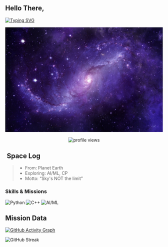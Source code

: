 ##  Hello There,


[![Typing SVG](https://readme-typing-svg.herokuapp.com?font=Orbitron&size=28&duration=4000&color=00F0FF&center=true&vCenter=true&width=900&lines=🚀+Welcome+to+The+Nandinee's+Galaxy!;🌌+Cracking+Codes,+Charting+Paths;🔥+Driven+by+Curiosity)](https://git.io/typing-svg)

![Space Banner](banner.png)

<p align="center">
  <!-- Galactic Visitor Counter -->
  <img src="https://komarev.com/ghpvc/?username=TheNandinee&label=Visitors+in+the+Galaxy&color=blueviolet&style=for-the-badge" alt="profile views" />
</p>


## ​ Space Log
>
> - From: Planet Earth 
> - Exploring: AI/ML, CP
> - Motto: “Sky's NOT the limit”



### Skills & Missions
![Python](https://img.shields.io/badge/Python-000?style=for-the-badge&logo=python&logoColor=blue)
![C++](https://img.shields.io/badge/C++-000?style=for-the-badge&logo=c%2B%2B&logoColor=00599C)
![AI/ML](https://img.shields.io/badge/AI%2FML-000?style=for-the-badge&logo=tensorflow&logoColor=FF6F00)


## Mission Data

[![GitHub Activity Graph](https://github-readme-activity-graph.vercel.app/graph?username=TheNandinee&theme=react-dark)](https://github.com/ashutosh00710/github-readme-activity-graph)

![GitHub Streak](https://streak-stats.demolab.com?user=TheNandinee&theme=neon-dark&hide_border=true)


<audio autoplay loop muted>
  <source src="https://cdn.pixabay.com/download/audio/2022/10/21/audio_702a0b9c86.mp3?filename=ambient-space-sound-124841.mp3" type="audio/mpeg">
</audio>


